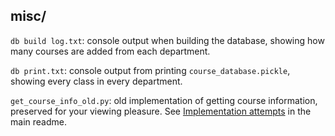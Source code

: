 ## misc/

`db build log.txt`: console output when building the database, showing how many courses are added from each department.

`db print.txt`: console output from printing `course_database.pickle`, showing every class in every department.

`get_course_info_old.py`: old implementation of getting course information, preserved for your viewing pleasure. See [Implementation attempts](https://github.com/pfroud/ucsc-class-info-bot#first-attempt---class-search-page) in the main readme.
